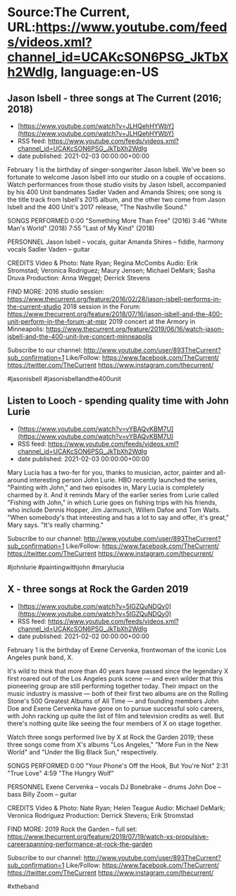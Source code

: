 # Source:The Current, URL:https://www.youtube.com/feeds/videos.xml?channel_id=UCAKcSON6PSG_JkTbXh2WdIg, language:en-US

## Jason Isbell - three songs at The Current (2016; 2018)
 - [https://www.youtube.com/watch?v=JLHQehHYWbY](https://www.youtube.com/watch?v=JLHQehHYWbY)
 - RSS feed: https://www.youtube.com/feeds/videos.xml?channel_id=UCAKcSON6PSG_JkTbXh2WdIg
 - date published: 2021-02-03 00:00:00+00:00

February 1 is the birthday of singer-songwriter Jason Isbell. We've been so fortunate to welcome Jason Isbell into our studio on a couple of occasions. Watch performances from those studio visits by Jason Isbell, accompanied by his 400 Unit bandmates Sadler Vaden and Amanda Shires; one song is the title track from Isbell's 2015 album, and the other two come from Jason Isbell and the 400 Unit's 2017 release, "The Nashville Sound."

SONGS PERFORMED
0:00 "Something More Than Free" (2016)
3:46 "White Man's World" (2018)
7:55 "Last of My Kind" (2018)

PERSONNEL
Jason Isbell – vocals, guitar
Amanda Shires – fiddle, harmony vocals
Sadler Vaden – guitar

CREDITS
Video & Photo: Nate Ryan; Regina McCombs
Audio: Erik Stromstad; Veronica Rodriguez; Maury Jensen; Michael DeMark; Sasha Druva
Production: Anna Weggel; Derrick Stevens

FIND MORE:
2016 studio session: https://www.thecurrent.org/feature/2016/02/28/jason-isbell-performs-in-the-current-studio
2018 session in the Forum: https://www.thecurrent.org/feature/2018/07/16/jason-isbell-and-the-400-unit-perform-in-the-forum-at-mpr
2019 concert at the Armory in Minneapolis:
https://www.thecurrent.org/feature/2019/06/16/watch-jason-isbell-and-the-400-unit-live-concert-minneapolis


Subscribe to our channel:
http://www.youtube.com/user/893TheCurrent?sub_confirmation=1
Like/Follow:
https://www.facebook.com/TheCurrent/
https://twitter.com/TheCurrent
https://www.instagram.com/thecurrent/

#jasonisbell #jasonisbellandthe400unit

## Listen to Looch - spending quality time with John Lurie
 - [https://www.youtube.com/watch?v=vYBAQvKBM7U](https://www.youtube.com/watch?v=vYBAQvKBM7U)
 - RSS feed: https://www.youtube.com/feeds/videos.xml?channel_id=UCAKcSON6PSG_JkTbXh2WdIg
 - date published: 2021-02-03 00:00:00+00:00

Mary Lucia has a two-fer for you, thanks to musician, actor, painter and all-around interesting person John Lurie. HBO recently launched the series, "Painting with John," and two episodes in, Mary Lucia is completely charmed by it. And it reminds Mary of the earlier series from Lurie called "Fishing with John," in which Lurie goes on fishing trips with his friends, who include Dennis Hopper, Jim Jarmusch, Willem Dafoe and Tom Waits. "When somebody's that interesting and has a lot to say and offer, it's great," Mary says. "It's really charming."

Subscribe to our channel:
http://www.youtube.com/user/893TheCurrent?sub_confirmation=1
Like/Follow:
https://www.facebook.com/TheCurrent/
https://twitter.com/TheCurrent
https://www.instagram.com/thecurrent/

#johnlurie #paintingwithjohn #marylucia

## X - three songs at Rock the Garden 2019
 - [https://www.youtube.com/watch?v=5IGZQuNDQy0](https://www.youtube.com/watch?v=5IGZQuNDQy0)
 - RSS feed: https://www.youtube.com/feeds/videos.xml?channel_id=UCAKcSON6PSG_JkTbXh2WdIg
 - date published: 2021-02-02 00:00:00+00:00

February 1 is the birthday of Exene Cervenka, frontwoman of the iconic Los Angeles punk band, X.

It's wild to think that more than 40 years have passed since the legendary X first roared out of the Los Angeles punk scene — and even wilder that this pioneering group are still performing together today. Their impact on the music industry is massive — both of their first two albums are on the Rolling Stone's 500 Greatest Albums of All Time — and founding members John Doe and Exene Cervenka have gone on to pursue successful solo careers, with John racking up quite the list of film and television credits as well. But there's nothing quite like seeing the four members of X on stage together.

Watch three songs performed live by X at Rock the Garden 2019; these three songs come from X's albums "Los Angeles," "More Fun in the New World" and "Under the Big Black Sun," respectively. 

SONGS PERFORMED
0:00 "Your Phone's Off the Hook, But You're Not"
2:31 "True Love"
4:59 "The Hungry Wolf"

PERSONNEL
Exene Cervenka – vocals
DJ Bonebrake – drums
John Doe – bass 
Billy Zoom – guitar

CREDITS
Video & Photo: Nate Ryan; Helen Teague
Audio: Michael DeMark; Veronica Rodriguez
Production: Derrick Stevens; Erik Stromstad

FIND MORE:
2019 Rock the Garden – full set: https://www.thecurrent.org/feature/2019/07/19/watch-xs-propulsive-careerspanning-performance-at-rock-the-garden

Subscribe to our channel:
http://www.youtube.com/user/893TheCurrent?sub_confirmation=1
Like/Follow:
https://www.facebook.com/TheCurrent/
https://twitter.com/TheCurrent
https://www.instagram.com/thecurrent/

#xtheband

